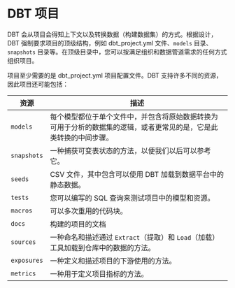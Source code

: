 # DBT 项目

DBT 会从项目会得知上下文以及转换数据（构建数据集）的方式。根据设计，DBT 强制要求项目的顶级结构，例如 dbt_project.yml 文件、`models` 目录、`snapshots` 目录等。在顶级目录中，您可以按满足组织和数据管道需求的任何方式组织项目。

项目至少需要的是 dbt_project.yml 项目配置文件。DBT 支持许多不同的资源，因此项目还可能包括：

| 资源 | 描述 |
| --- | --- |
| `models` | 每个模型都位于单个文件中，并包含将原始数据转换为可用于分析的数据集的逻辑，或者更常见的是，它是此类转换的中间步骤。|
| `snapshots` | 一种捕获可变表状态的方法，以便我们以后可以参考它。|
| `seeds` | CSV 文件，其中包含可以使用 DBT 加载到数据平台中的静态数据。|
| `tests` | 您可以编写的 SQL 查询来测试项目中的模型和资源。|
| `macros` | 可以多次重用的代码块。|
| `docs` | 构建的项目的文档 |
| `sources` | 一种命名和描述通过 `Extract`（提取）和 `Load`（加载） 工具加载到仓库中的数据的方法。 |
| `exposures` | 一种定义和描述项目的下游使用的方法。|
| `metrics` | 一种用于定义项目指标的方法。|



